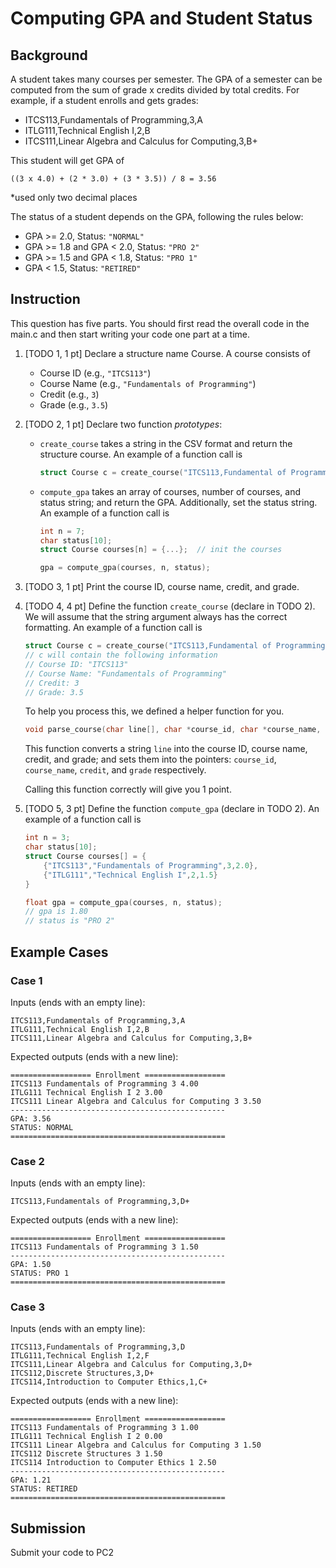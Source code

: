 # Computing GPA and Student Status

## Background

A student takes many courses per semester. The GPA of a semester can be computed from the sum of grade x credits divided by total credits. For example, if a student enrolls and gets grades:

- ITCS113,Fundamentals of Programming,3,A
- ITLG111,Technical English I,2,B
- ITCS111,Linear Algebra and Calculus for Computing,3,B+

This student will get GPA of

```plaintext
((3 x 4.0) + (2 * 3.0) + (3 * 3.5)) / 8 = 3.56
```

\*used only two decimal places

The status of a student depends on the GPA, following the rules below:

- GPA >= 2.0, Status: `"NORMAL"`
- GPA >= 1.8 and GPA < 2.0, Status: `"PRO 2"`
- GPA >= 1.5 and GPA < 1.8, Status: `"PRO 1"`
- GPA < 1.5, Status: `"RETIRED"`

## Instruction

This question has five parts. You should first read the overall code in the main.c and then start writing your code one part at a time.

1. [TODO 1, 1 pt] Declare a structure name Course. A course consists of
   - Course ID (e.g., `"ITCS113"`)
   - Course Name (e.g., `"Fundamentals of Programming"`)
   - Credit (e.g., `3`)
   - Grade (e.g., `3.5`)
2. [TODO 2, 1 pt] Declare two function _prototypes_:

   - `create_course` takes a string in the CSV format and return the structure course. An example of a function call is

     ```c
     struct Course c = create_course("ITCS113,Fundamental of Programming,3,B+");
     ```

   - `compute_gpa` takes an array of courses, number of courses, and status string; and return the GPA. Additionally, set the status string. An example of a function call is

     ```c
     int n = 7;
     char status[10];
     struct Course courses[n] = {...};  // init the courses

     gpa = compute_gpa(courses, n, status);
     ```

3. [TODO 3, 1 pt] Print the course ID, course name, credit, and grade.
4. [TODO 4, 4 pt] Define the function `create_course` (declare in TODO 2). We will assume that the string argument always has the correct formatting. An example of a function call is

   ```c
   struct Course c = create_course("ITCS113,Fundamental of Programming,3,B+");
   // c will contain the following information
   // Course ID: "ITCS113"
   // Course Name: "Fundamentals of Programming"
   // Credit: 3
   // Grade: 3.5
   ```

   To help you process this, we defined a helper function for you.

   ```c
   void parse_course(char line[], char *course_id, char *course_name, int *credit, float *grade);
   ```

   This function converts a string `line` into the course ID, course name, credit, and grade; and sets them into the pointers: `course_id`, `course_name`, `credit`, and `grade` respectively.

   Calling this function correctly will give you 1 point.

5. [TODO 5, 3 pt] Define the function `compute_gpa` (declare in TODO 2). An example of a function call is

   ```c
   int n = 3;
   char status[10];
   struct Course courses[] = {
       {"ITCS113","Fundamentals of Programming",3,2.0},
       {"ITLG111","Technical English I",2,1.5}
   }

   float gpa = compute_gpa(courses, n, status);
   // gpa is 1.80
   // status is "PRO 2"
   ```

## Example Cases

### Case 1

Inputs (ends with an empty line):

```plaintext
ITCS113,Fundamentals of Programming,3,A
ITLG111,Technical English I,2,B
ITCS111,Linear Algebra and Calculus for Computing,3,B+

```

Expected outputs (ends with a new line):

```plaintext
================== Enrollment ==================
ITCS113 Fundamentals of Programming 3 4.00
ITLG111 Technical English I 2 3.00
ITCS111 Linear Algebra and Calculus for Computing 3 3.50
------------------------------------------------
GPA: 3.56
STATUS: NORMAL
================================================

```

### Case 2

Inputs (ends with an empty line):

```plaintext
ITCS113,Fundamentals of Programming,3,D+

```

Expected outputs (ends with a new line):

```plaintext
================== Enrollment ==================
ITCS113 Fundamentals of Programming 3 1.50
------------------------------------------------
GPA: 1.50
STATUS: PRO 1
================================================

```

### Case 3

Inputs (ends with an empty line):

```plaintext
ITCS113,Fundamentals of Programming,3,D
ITLG111,Technical English I,2,F
ITCS111,Linear Algebra and Calculus for Computing,3,D+
ITCS112,Discrete Structures,3,D+
ITCS114,Introduction to Computer Ethics,1,C+

```

Expected outputs (ends with a new line):

```plaintext
================== Enrollment ==================
ITCS113 Fundamentals of Programming 3 1.00
ITLG111 Technical English I 2 0.00
ITCS111 Linear Algebra and Calculus for Computing 3 1.50
ITCS112 Discrete Structures 3 1.50
ITCS114 Introduction to Computer Ethics 1 2.50
------------------------------------------------
GPA: 1.21
STATUS: RETIRED
================================================

```

## Submission

Submit your code to PC2
